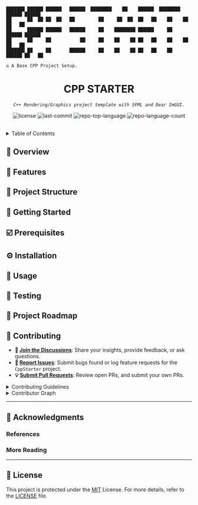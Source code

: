 ```console
███████ ██████ ██████   ██████  ████████    ██    ██████  ████████ ██████ ██████
██      ██  ██ ██  ██   ██         ██     ██  ██  ██   ██    ██    ██     ██   ██
██      ██████ ██████   ██████     ██    ████████ ██████     ██    ██████ ██████
██      ██     ██           ██     ██    ██    ██ ██   ██    ██    ██     ██   ██
███████ ██     ██       ██████     ██    ██    ██ ██   ██    ██    ██████ ██   ██

◎ A Base CPP Project Setup.
```

<p align="center"><h1 align="center">CPP STARTER</h1></p>
<p align="center">
  <em><code>C++ Rendering/Graphics project template with SFML and Dear ImGUI.
</code></em>
</p>
<p align="center">
  <img src="https://img.shields.io/github/license/djoezeke/CppStarter?style=default&logo=opensourceinitiative&logoColor=white&color=0080ff" alt="license">
  <img src="https://img.shields.io/github/last-commit/djoezeke/CppStarter?style=default&logo=git&logoColor=white&color=0080ff" alt="last-commit">
  <img src="https://img.shields.io/github/languages/top/djoezeke/CppStarter?style=default&color=0080ff" alt="repo-top-language">
  <img src="https://img.shields.io/github/languages/count/djoezeke/CppStarter?style=default&color=0080ff" alt="repo-language-count">
</p>
<p align="center"><!-- default option, no dependency badges. -->
</p>
<p align="center">
  <!-- default option, no dependency badges. -->
</p>
<br>

<details><summary>Table of Contents</summary>

- [📍 Overview](#-overview)
- [👾 Features](#-features)
- [📁 Project Structure](#-project-structure)
- [🚀 Getting Started](#-getting-started)
  - [☑️ Prerequisites](#-prerequisites)
  - [⚙️ Installation](#-installation)
  - [🤖 Usage](#🤖-usage)
  - [🧪 Testing](#🧪-testing)
- [📌 Project Roadmap](#-project-roadmap)
- [🔰 Contributing](#-contributing)
- [🙌 Acknowledgments](#-acknowledgments)
- [📃 License](#-license)

</details>
 
## 📍 Overview

## 👾 Features

## 📁 Project Structure

## 🚀 Getting Started

## ☑️ Prerequisites

## ⚙️ Installation

## 🤖 Usage

## 🧪 Testing

## 📌 Project Roadmap

## 🔰 Contributing

- **💬 [Join the Discussions](https://github.com/djoezeke/CppStarter/discussions)**: Share your insights, provide feedback, or ask questions.
- **🐛 [Report Issues](https://github.com/djoezeke/CppStarter/issues)**: Submit bugs found or log feature requests for the `CppStarter` project.
- **💡 [Submit Pull Requests](https://github.com/djoezeke/CppStarter/blob/main/CONTRIBUTING.md)**: Review open PRs, and submit your own PRs.

<details closed>
<summary>Contributing Guidelines</summary>

1. **Fork the Repository**: Start by forking the project repository to your github account.
2. **Clone Locally**: Clone the forked repository to your local machine using a git client.
   ```sh
   git clone --recursive https://github.com/djoezeke/CppStarter
   ```
3. **Create a New Branch**: Always work on a new branch, giving it a descriptive name.
   ```sh
   git checkout -b new-feature-x
   ```
4. **Make Your Changes**: Develop and test your changes locally.
5. **Commit Your Changes**: Commit with a clear message describing your updates.
   ```sh
   git commit -m 'Implemented new feature x.'
   ```
6. **Push to github**: Push the changes to your forked repository.
   ```sh
   git push origin new-feature-x
   ```
7. **Submit a Pull Request**: Create a PR against the original project repository. Clearly describe the changes and their motivations.
8. **Review**: Once your PR is reviewed and approved, it will be merged into the main branch. Congratulations on your contribution!
</details>

<details closed>
<summary>Contributor Graph</summary>
<br>
<p align="left">
   <a href="https://github.com{/djoezeke/CppStarter/}graphs/contributors">
      <img src="https://contrib.rocks/image?repo=djoezeke/CppStarter">
   </a>
</p>
</details>

---

## 🙌 Acknowledgments

### References

### More Reading

---

## 📃 License

This project is protected under the [MIT](LICENSE) License.
For more details, refer to the [LICENSE](LICENSE) file.
